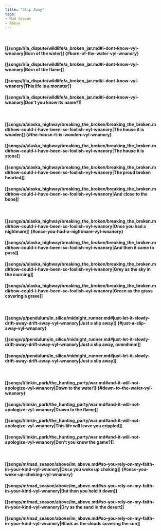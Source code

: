 ```yaml
---
title: "Slip Away"
tags:
- Mad Season
- Above
---
```

&nbsp;
#### [[songs/l/la_dispute/wildlife/a_broken_jar.md#i-dont-know-vyl-wnanory|Born of the water]] {#born-of-the-water-vyl-wnanory}
#### [[songs/l/la_dispute/wildlife/a_broken_jar.md#i-dont-know-vyl-wnanory|Born of the flame]]
#### [[songs/l/la_dispute/wildlife/a_broken_jar.md#i-dont-know-vyl-wnanory|This life is a monster]]
#### [[songs/l/la_dispute/wildlife/a_broken_jar.md#i-dont-know-vyl-wnanory|Don't you know its name?]]
&nbsp;
#### [[songs/a/alaska_highway/breaking_the_broken/breaking_the_broken.md#how-could-i-have-been-so-foolish-vyl-wnanory|The house it is wooden]] {#the-house-it-is-wooden-vyl-wnanory}
#### [[songs/a/alaska_highway/breaking_the_broken/breaking_the_broken.md#how-could-i-have-been-so-foolish-vyl-wnanory|The house it is stone]]
#### [[songs/a/alaska_highway/breaking_the_broken/breaking_the_broken.md#how-could-i-have-been-so-foolish-vyl-wnanory|The proud broken hearted]]
#### [[songs/a/alaska_highway/breaking_the_broken/breaking_the_broken.md#how-could-i-have-been-so-foolish-vyl-wnanory|And close to the bone]]
&nbsp;
#### [[songs/a/alaska_highway/breaking_the_broken/breaking_the_broken.md#how-could-i-have-been-so-foolish-vyl-wnanory|Once you had a nightmare]] {#once-you-had-a-nightmare-vyl-wnanory}
#### [[songs/a/alaska_highway/breaking_the_broken/breaking_the_broken.md#how-could-i-have-been-so-foolish-vyl-wnanory|And then it came to pass]]
#### [[songs/a/alaska_highway/breaking_the_broken/breaking_the_broken.md#how-could-i-have-been-so-foolish-vyl-wnanory|Grey as the sky in the morning]]
#### [[songs/a/alaska_highway/breaking_the_broken/breaking_the_broken.md#how-could-i-have-been-so-foolish-vyl-wnanory|Green as the grass covering a grave]]
&nbsp;
#### [[songs/p/pendulum/in_silico/midnight_runner.md#just-let-it-slowly-drift-away-drift-away-vyl-wnanory|Just a slip away]] {#just-a-slip-away-vyl-wnanory}
#### [[songs/p/pendulum/in_silico/midnight_runner.md#just-let-it-slowly-drift-away-drift-away-vyl-wnanory|Just a slip away, mmmhmm]]
#### [[songs/p/pendulum/in_silico/midnight_runner.md#just-let-it-slowly-drift-away-drift-away-vyl-wnanory|Just a slip away]]
&nbsp;
#### [[songs/l/linkin_park/the_hunting_party/war.md#and-it-will-not-apologize-vyl-wnanory|Down to the water]] {#down-to-the-water-vyl-wnanory}
#### [[songs/l/linkin_park/the_hunting_party/war.md#and-it-will-not-apologize-vyl-wnanory|Drawn to the flame]]
#### [[songs/l/linkin_park/the_hunting_party/war.md#and-it-will-not-apologize-vyl-wnanory|This life will leave you crippled]]
#### [[songs/l/linkin_park/the_hunting_party/war.md#and-it-will-not-apologize-vyl-wnanory|Don't you know the game?]]
&nbsp;
#### [[songs/m/mad_season/above/im_above.md#so-you-rely-on-my-faith-in-your-kind-vyl-wnanory|Once you woke up choking]] {#once-you-woke-up-choking-vyl-wnanory}
#### [[songs/m/mad_season/above/im_above.md#so-you-rely-on-my-faith-in-your-kind-vyl-wnanory|But then you held it down]]
#### [[songs/m/mad_season/above/im_above.md#so-you-rely-on-my-faith-in-your-kind-vyl-wnanory|Dry as the sand in the desert]]
#### [[songs/m/mad_season/above/im_above.md#so-you-rely-on-my-faith-in-your-kind-vyl-wnanory|Black as the clouds covering the sun]]
